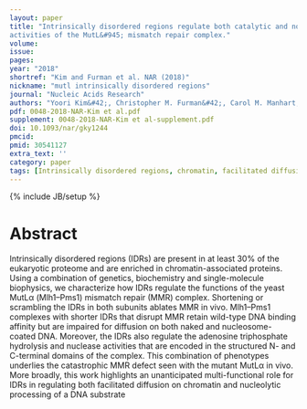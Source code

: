 ```yaml
---
layout: paper
title: "Intrinsically disordered regions regulate both catalytic and noncatalytic
activities of the MutL&#945; mismatch repair complex."
volume:
issue:
pages:
year: "2018"
shortref: "Kim and Furman et al. NAR (2018)"
nickname: "mutl intrinsically disordered regions"
journal: "Nucleic Acids Research"
authors: "Yoori Kim&#42;, Christopher M. Furman&#42;, Carol M. Manhart, Eric Alani&dagger;, and Ilya J. Finkelstein&dagger; (&#42; co-first authors) (&dagger; co-corresponding) "
pdf: 0048-2018-NAR-Kim et al.pdf
supplement: 0048-2018-NAR-Kim et al-supplement.pdf
doi: 10.1093/nar/gky1244
pmcid:
pmid: 30541127
extra_text: ''
category: paper
tags: [Intrinsically disordered regions, chromatin, facilitated diffusion, mismatch repair, Mlh1-Pms1]
---
```

{% include JB/setup %}

# Abstract

 Intrinsically disordered regions (IDRs) are present in at least 30% of the eukaryotic proteome and are enriched in chromatin-associated proteins. Using a combination of genetics, biochemistry and single-molecule biophysics, we characterize how IDRs regulate the functions of the yeast MutL&#945; (Mlh1–Pms1) mismatch repair (MMR) complex. Shortening or scrambling the IDRs in both subunits ablates MMR in vivo. Mlh1–Pms1 complexes with shorter IDRs that disrupt MMR retain wild-type DNA binding affinity but are impaired for diffusion on both naked and nucleosome-coated DNA. Moreover, the IDRs also regulate the adenosine triphosphate hydrolysis and nuclease activities that are encoded in the structured N- and C-terminal domains of the complex. This combination of phenotypes underlies the catastrophic MMR defect seen with the mutant MutLα in vivo. More broadly, this work highlights an unanticipated multi-functional role for IDRs in regulating both facilitated diffusion on chromatin and nucleolytic processing of a DNA substrate

